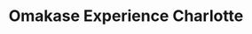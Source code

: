 ---
layout: place
title: "Omakase Experience Charlotte"
permalink: /north-carolina/charlotte/omakase-experience-charlotte.html
stateAbbr: NC
stateName: North Carolina
cityName: Charlotte
seo:
  name: "Omakase Experience Charlotte"
  type: Restaurant
  links: http://omakaseclt.com/
description: "Omakase Experience Charlotte serves delicious sushi in Charlotte, North Carolina. Try fresh Japanese dishes for a great dining experience. "
place_id: ChIJWxvHnjghVIgR2Iog3QuTHFo
photos:
  - name: >-
      places/ChIJWxvHnjghVIgR2Iog3QuTHFo/photos/AeeoHcKuCmZzqaq4r2WOUxR9V_G3fKYwjHpO8syIAwwJjdk5CBNaxUModJga3Omtad37sy1tZp3sFLx2QZySfD6f77I7cRjcn453B7BK3xozPo2KQalhNj0nonD3b8Msusf4WfiHPLUVR0BPELFAnUtgnwGt1CEjfsOvZpQryBP4QVpMeXXB_30PxCqA-gvGmbSsu0Az8WmH62EIcHoIg5pOZ55Sl6__FiuzTiofSj9C4JbVx5K7kI5JSelNPBjOZtYhbdx_c_pNoVrqNFb7SJys4-_jZ-7MSBIqy9TKR2k3i7tYlA
    widthPx: 1125
    heightPx: 766
    authorAttributions:
      - displayName: Omakase Experience Charlotte
        uri: https://maps.google.com/maps/contrib/107475970739608254411
        photoUri: >-
          https://lh3.googleusercontent.com/a-/ALV-UjXa35tkHWahl29CNmQUrRywEAbHX62OIvTcz8pP8aDLcLAOTHU=s100-p-k-no-mo
    flagContentUri: >-
      https://www.google.com/local/imagery/report/?cb_client=maps_api_places.places_api&image_key=!1e10!2sAF1QipNcU1wfPKVUrFe6DoOLeeqsGDGP9lAjAX8ofrjY&hl=en-US
    googleMapsUri: >-
      https://www.google.com/maps/place//data=!3m4!1e2!3m2!1sAF1QipNcU1wfPKVUrFe6DoOLeeqsGDGP9lAjAX8ofrjY!2e10!4m2!3m1!1s0x885421389ec71b5b:0x5a1c930bdd208ad8
  - name: >-
      places/ChIJWxvHnjghVIgR2Iog3QuTHFo/photos/AeeoHcKr13Ce-U7Y5HqKqcjkP6X-7kGpJVAa1t7RUIycS49NLxxUA4EGwpMMvEwQdlYCgK9e675dApoCCQ0TMFdrSsOxfq8ivJ_scC-xiHFqs80HhYMaT2Ri76aDdtFC6sQYPVfmHasaNgsgGdo5ZLngogVXZ1DPTvzBGSSSXJfYtYoJkCBiorPw2ke_bYu3IYHSZmxuyoXTbjkejqeyLpq7F1dxa7TQqaUuV1sQF3msW8lCN5ELbHw3AqdOlZZ6DpqY26flsIlyqscmhEPJvtk8oMjQ_Ll5NM37hFQFc0IVPzG5cQ
    widthPx: 1080
    heightPx: 609
    authorAttributions:
      - displayName: Omakase Experience Charlotte
        uri: https://maps.google.com/maps/contrib/107475970739608254411
        photoUri: >-
          https://lh3.googleusercontent.com/a-/ALV-UjXa35tkHWahl29CNmQUrRywEAbHX62OIvTcz8pP8aDLcLAOTHU=s100-p-k-no-mo
    flagContentUri: >-
      https://www.google.com/local/imagery/report/?cb_client=maps_api_places.places_api&image_key=!1e10!2sAF1QipMgECkCLonKlbJN6F0tMimTpcePfDplf6BgCLZ7&hl=en-US
    googleMapsUri: >-
      https://www.google.com/maps/place//data=!3m4!1e2!3m2!1sAF1QipMgECkCLonKlbJN6F0tMimTpcePfDplf6BgCLZ7!2e10!4m2!3m1!1s0x885421389ec71b5b:0x5a1c930bdd208ad8
  - name: >-
      places/ChIJWxvHnjghVIgR2Iog3QuTHFo/photos/AeeoHcLMjBqAgG3IO1VslYNCJOZMsX_Rw8Lkp3G7sA9gr96xVzfc7XUD9KDDcI904TUu-D0AGb-vPwpbzyfHTL5qSPEYRWmsoM1oczjTirlecR_3xxfyqPucxc_sQle-4-K3YaTThVzBQceLnymPpaRG8qLsdn9aBeQ2ZyzMSztLHLBm9La-3R1Avetod_WK8hjbJhMC45cbfRQqePoSc8woHdKVHZKlM12vwoKIZ8tCW7VXe7bS41sEBk2xj0wN9tULk0SCg8kTHTmgSoZcnwsN98HJ5pC2_OLbHwiZn87K5Sxknw
    widthPx: 3200
    heightPx: 4800
    authorAttributions:
      - displayName: Omakase Experience Charlotte
        uri: https://maps.google.com/maps/contrib/107475970739608254411
        photoUri: >-
          https://lh3.googleusercontent.com/a-/ALV-UjXa35tkHWahl29CNmQUrRywEAbHX62OIvTcz8pP8aDLcLAOTHU=s100-p-k-no-mo
    flagContentUri: >-
      https://www.google.com/local/imagery/report/?cb_client=maps_api_places.places_api&image_key=!1e10!2sAF1QipN11YN8sM-Hx7qxo7kIinHAphSHmvJP9Juy9Zyn&hl=en-US
    googleMapsUri: >-
      https://www.google.com/maps/place//data=!3m4!1e2!3m2!1sAF1QipN11YN8sM-Hx7qxo7kIinHAphSHmvJP9Juy9Zyn!2e10!4m2!3m1!1s0x885421389ec71b5b:0x5a1c930bdd208ad8
  - name: >-
      places/ChIJWxvHnjghVIgR2Iog3QuTHFo/photos/AeeoHcIZfrJBp3BIlVEQbNwPOyRoRB3MEAa-d-FcjyROwRkIw5cUDFHtrKrw7PIfEgBpBsdIBPwWuxcWW0Gj6UoP3pQrsgaXPQGvNoS-5HOIH8OiIatY2IjYWP1sV9WZl9KABLrf4bPowHyYeTSsICZ3uSntaLWXwR3xRlVdQiNbJpILz2B4QTqg158Q3gJ-Itcp7_l1QyEkKlB5OSe6N21xN__BRg99H9PaH8wn1YVXM08vsTDEewpW1T_g_0horXvvM1zZcYoA-3AaSjuZyaBqwuFgregh1Q7kI595qOyhdXDTLQ
    widthPx: 3200
    heightPx: 4800
    authorAttributions:
      - displayName: Omakase Experience Charlotte
        uri: https://maps.google.com/maps/contrib/107475970739608254411
        photoUri: >-
          https://lh3.googleusercontent.com/a-/ALV-UjXa35tkHWahl29CNmQUrRywEAbHX62OIvTcz8pP8aDLcLAOTHU=s100-p-k-no-mo
    flagContentUri: >-
      https://www.google.com/local/imagery/report/?cb_client=maps_api_places.places_api&image_key=!1e10!2sAF1QipOmRJSgsKvD5rcBa7HNBidSALV-uTGJnvQSoFtE&hl=en-US
    googleMapsUri: >-
      https://www.google.com/maps/place//data=!3m4!1e2!3m2!1sAF1QipOmRJSgsKvD5rcBa7HNBidSALV-uTGJnvQSoFtE!2e10!4m2!3m1!1s0x885421389ec71b5b:0x5a1c930bdd208ad8
  - name: >-
      places/ChIJWxvHnjghVIgR2Iog3QuTHFo/photos/AeeoHcKhXx7o7scAxi0U1BtA1f4adPeiNs8JO_GVNLSPu74TAbj_lQilDKGBVAfOogvib7Y5-1TyIg_E3V4pCsqiCgn8fEAMnNmBvdysVwy46RU1twC_AKbnz3I_-HKQqgVgAc8CJk1qON63ZOrw3D6qVmNaOlVvka7W1HmzIVRUC20i46LT-oWlSAKEZQlkpp2vAkkUzyYmOW8sr7RpNfZ-f9Lgi1ZE6m1R8H2dvl5Cy4yUS_t01f6gMYjdI8ODi7ybeJ9ntL3afhjzKLko4GDJGYyAuc2Z-5-T3QyWC_j1OIUBR9OXFVtacnHZjZ2nWLVFLHyzAiwP-y05Lvy9WUqB30dVDCUzgu3cb6gfBr3Vz0lwH5yiRL_07X_tifffJj-xg4XS_O_4RNJcsU7DlIMS4gMVXjwy15hybbH_2xdOHHO-YQ
    widthPx: 4000
    heightPx: 3000
    authorAttributions:
      - displayName: Phi Phạm
        uri: https://maps.google.com/maps/contrib/108343186059111590620
        photoUri: >-
          https://lh3.googleusercontent.com/a-/ALV-UjVKWVyvetAf1aY4v--EZMtJ4JqFWtLZC4aju4sAdlFNwAm8etM=s100-p-k-no-mo
    flagContentUri: >-
      https://www.google.com/local/imagery/report/?cb_client=maps_api_places.places_api&image_key=!1e10!2sCIHM0ogKEICAgIDllf2tdQ&hl=en-US
    googleMapsUri: >-
      https://www.google.com/maps/place//data=!3m4!1e2!3m2!1sCIHM0ogKEICAgIDllf2tdQ!2e10!4m2!3m1!1s0x885421389ec71b5b:0x5a1c930bdd208ad8
  - name: >-
      places/ChIJWxvHnjghVIgR2Iog3QuTHFo/photos/AeeoHcLVxIwysqkXp9ryLt061HVADk79Il5PjdGuXokMuAFUXMEk8CzCQk_CguOZCtDrXvcYTM-vEkvBLrjKHCINCSojm1PZkYnLgJYTH8q_rgQueCQygSX6094gV7n-J7kFccoj_rDbEm4xvQNOBwXtbYQCLN30If9ewpRBMgAsccL51hkm3YdMXlhJu6PqscmeV2tte8k6Y1VW0LQq1fiGLJ3zdOsNBYmpoV9gVr_YeeJWZ0SpFrodAIbjCqn08cD4XSFsce18bR2vqfXXOUyR0G-2E3yU7chvfZEfx5TCJ-yaIuJd_Q3JbWXEK2pUp0Xn29Uki41-wgI9Whrdk4o0V_oXvszBq0d9RhD6FVCpF7taFPoB-FB728w56nF9qNE9FqYN-bj9xIALPCDOvehe4DkI7gNeYlo5XBqy7KU9qVnUrrs
    widthPx: 2994
    heightPx: 3681
    authorAttributions:
      - displayName: Carol Rego
        uri: https://maps.google.com/maps/contrib/108531436744470278826
        photoUri: >-
          https://lh3.googleusercontent.com/a-/ALV-UjW2hY7OxdtgdaRvbFuOpNICqPKPuDmAM3ozCavv97mB4fhkmbZ8=s100-p-k-no-mo
    flagContentUri: >-
      https://www.google.com/local/imagery/report/?cb_client=maps_api_places.places_api&image_key=!1e10!2sCIHM0ogKEICAgIDbkpvp6QE&hl=en-US
    googleMapsUri: >-
      https://www.google.com/maps/place//data=!3m4!1e2!3m2!1sCIHM0ogKEICAgIDbkpvp6QE!2e10!4m2!3m1!1s0x885421389ec71b5b:0x5a1c930bdd208ad8
  - name: >-
      places/ChIJWxvHnjghVIgR2Iog3QuTHFo/photos/AeeoHcIYQoLU4lbhXibrlVagZhoEA2ZoqfyAx3CM4RJC_KELy-Qy_NdftCED3POfGSSpEMnXWRR2YIWm_oleDqdLogvmDrr8izdxV362_ajpaa3qoozDL0iKQiSA6WdI6tfvzZwu7W2NUYsB9VcqzB74I63grYI25nFHsVQ-VFTbPre755Ap0-CKqq7c7Ym_CZqMYEOr0MGvdl9TN2d4d_7w6pHzmnU1kQVYAtJUbAZX86um7XbipUdI1yGiX7ZnL8uIix_9IZ7b5WnEuNre11kK2yS1LDMHq6tB2FC2jHMCLFhVG9-_ErHpj8OBsNuveHsLaomufjf6M4f6zx8eIj20FFkV6B5d1ucfXiQXbdxmGE5nI8_9jc_y6oRKdEx1-GZ05RmYXbezU87unrhu3GF9yj7FlKrUK0gstJyvEu8YaxQoy9l0
    widthPx: 1848
    heightPx: 2772
    authorAttributions:
      - displayName: Stefanie Brunner
        uri: https://maps.google.com/maps/contrib/105964203423045683270
        photoUri: >-
          https://lh3.googleusercontent.com/a-/ALV-UjXLOZrsnaW_rE_ZsUTxdQv-kTs4yiZJUrY4zFqlOrhnddUZ-gYCqQ=s100-p-k-no-mo
    flagContentUri: >-
      https://www.google.com/local/imagery/report/?cb_client=maps_api_places.places_api&image_key=!1e10!2sCIHM0ogKEICAgID_w7-asQE&hl=en-US
    googleMapsUri: >-
      https://www.google.com/maps/place//data=!3m4!1e2!3m2!1sCIHM0ogKEICAgID_w7-asQE!2e10!4m2!3m1!1s0x885421389ec71b5b:0x5a1c930bdd208ad8
  - name: >-
      places/ChIJWxvHnjghVIgR2Iog3QuTHFo/photos/AeeoHcJViQKL5wcJn601uCO1QCKvIHdKRKj_Bc2oK7zM-g2lGy0cHTYHj6nSpD5m75fyY-JJlPEkkSyvMCliu2HcSHexdrzhxLdE_rm-KZ_Hyj1bbeXCMcZdLRFeb1pMweLm8Ce5u6goSrXSGZz1mb-W-kbCC4nL_xK9BEBKsmMcZpN_WUJhE0f8nnANy6vBZnaj9IqJAX-TPPZVtDHbLD7MGRyB0gOurf8xE5ClAStz_oaJetjOvRxV82EVDKPEBtoVTpOByv4s103ZPfmdRSjdSRf11-tVNy6IuA6X3MrUYD_9_X-_5liERTRiB-UoaHa_y2HzhkoEjZzF3gwEltsbRdC-rhyuZzMMBE7hapGdPp_4lCZpTE7lRzzTOGiKB-YYxXw94VuitwKQNAJ3P_5tqjPDUqAmuj5LOYfu2iCV0h6vbHvO
    widthPx: 3024
    heightPx: 4032
    authorAttributions:
      - displayName: Seth Stidham
        uri: https://maps.google.com/maps/contrib/110430506009723141085
        photoUri: >-
          https://lh3.googleusercontent.com/a/ACg8ocJKwhpn6bZmh-uO6bZDTqHsBpT3No8q9i38n25eHiJET1KMKQ=s100-p-k-no-mo
    flagContentUri: >-
      https://www.google.com/local/imagery/report/?cb_client=maps_api_places.places_api&image_key=!1e10!2sCIHM0ogKEICAgIC-g7mBrgE&hl=en-US
    googleMapsUri: >-
      https://www.google.com/maps/place//data=!3m4!1e2!3m2!1sCIHM0ogKEICAgIC-g7mBrgE!2e10!4m2!3m1!1s0x885421389ec71b5b:0x5a1c930bdd208ad8
  - name: >-
      places/ChIJWxvHnjghVIgR2Iog3QuTHFo/photos/AeeoHcJaVJk_lwBKCLw-0l26vA121sPK8r_lNpkk4sb61bTg8d2ktjCdnHz11Wtb8JRKN5JY5nIVu6wqhu3Kueh_0MlI4piCY0IN7FpEIEXsr0XMAYiPJH2gsfedAhWE15EeF8j3LHqeerTc7I4ppjmfR4AgFj7uWxuMtf7LvQ5L2b5EgIgmpZh2uTuzuhZRzFztmLaCtylTw2cuiuZb3ahlPT4zOb-ajqYUGrXKsGEBdF2_rwcwkhSzcfzalM89hvtJwM7SqL9tobEC4l5YG7p_2wBYfb1UxM8_bURbrktYB-HqkPqdk13QWlNKD8wy4Ax3uA1YS1WCmZIluirS79040A7xjgpmY-iWAzJbRwUbm9qjLRw1KFqRhToI3azynwxAa83GZHP2iAJfMfCHg7VwaKc7Ij87AEaMctuX023pykqOlw
    widthPx: 3024
    heightPx: 4032
    authorAttributions:
      - displayName: Carol Rego
        uri: https://maps.google.com/maps/contrib/108531436744470278826
        photoUri: >-
          https://lh3.googleusercontent.com/a-/ALV-UjW2hY7OxdtgdaRvbFuOpNICqPKPuDmAM3ozCavv97mB4fhkmbZ8=s100-p-k-no-mo
    flagContentUri: >-
      https://www.google.com/local/imagery/report/?cb_client=maps_api_places.places_api&image_key=!1e10!2sCIHM0ogKEICAgIDbkpvpaQ&hl=en-US
    googleMapsUri: >-
      https://www.google.com/maps/place//data=!3m4!1e2!3m2!1sCIHM0ogKEICAgIDbkpvpaQ!2e10!4m2!3m1!1s0x885421389ec71b5b:0x5a1c930bdd208ad8
  - name: >-
      places/ChIJWxvHnjghVIgR2Iog3QuTHFo/photos/AeeoHcK8hkootYxO107HTh6d-_DttQJqUovq0jYMgPJSy-phSRDtVJsLkcQVtX-zvkU5e9MxNl-eVZWqbkjq9_paG8MjQJjxKZmTBxEJJu3bFMiQa9dDf0nsSL-DERfG80r5Wtklmo-RSYPzUDw6N6NCGPWvQj20LaBD6NNI96uwsuFM9sLlwpg1M6i8tYYVCQxCwAKnixlaP-FQCvqHDKW9pBvnXC5WqhhAXU91c_eCdIoEu2KaNTXAb9SVO7PhBDDR8bNTk-NaaiJI7GOsIHExIliO8w9dow4kSvp-edZZfAFEUSMRe2_9PaBDY37axOML6_JT3Mje9A5-gg-ABbcj0-fo7mAHvRZDkIpu6xY78w99Dz5cfxoVX-zldj73PBlQ3NYgNg8YoZopyq-Ua6SMsIAqUDmZZl0eDu9fHepHzw_Xqw
    widthPx: 3024
    heightPx: 3572
    authorAttributions:
      - displayName: Katze Love
        uri: https://maps.google.com/maps/contrib/106480482517220401065
        photoUri: >-
          https://lh3.googleusercontent.com/a-/ALV-UjX1PNccsUXcInnck5X1ZrKFlJtif22NEJ95jPBSHlzJKDJ95f0riw=s100-p-k-no-mo
    flagContentUri: >-
      https://www.google.com/local/imagery/report/?cb_client=maps_api_places.places_api&image_key=!1e10!2sCIHM0ogKEICAgICx5JP8fw&hl=en-US
    googleMapsUri: >-
      https://www.google.com/maps/place//data=!3m4!1e2!3m2!1sCIHM0ogKEICAgICx5JP8fw!2e10!4m2!3m1!1s0x885421389ec71b5b:0x5a1c930bdd208ad8
address: 2907 Providence Rd STE 101, Charlotte, NC 28211, USA
street: 2907 Providence Rd STE 101
city: Charlotte
state: NC
zip: '28211'
country: USA
neighborhood: Providence Park
latitude: '35.171305'
longitude: '-80.807536'
accessibility_options:
  wheelchairAccessibleParking: true
  wheelchairAccessibleEntrance: true
  wheelchairAccessibleRestroom: true
  wheelchairAccessibleSeating: true
business_status: OPERATIONAL
name: Omakase Experience Charlotte
google_maps_links:
  directionsUri: >-
    https://www.google.com/maps/dir//''/data=!4m7!4m6!1m1!4e2!1m2!1m1!1s0x885421389ec71b5b:0x5a1c930bdd208ad8!3e0
  placeUri: https://maps.google.com/?cid=6493226441925233368
  writeAReviewUri: >-
    https://www.google.com/maps/place//data=!4m3!3m2!1s0x885421389ec71b5b:0x5a1c930bdd208ad8!12e1
  reviewsUri: >-
    https://www.google.com/maps/place//data=!4m4!3m3!1s0x885421389ec71b5b:0x5a1c930bdd208ad8!9m1!1b1
  photosUri: >-
    https://www.google.com/maps/place//data=!4m3!3m2!1s0x885421389ec71b5b:0x5a1c930bdd208ad8!10e5
primary_type: Sushi Restaurant
opening_hours:
  regular:
    - 'Monday: Closed'
    - 'Tuesday: Closed'
    - 'Wednesday: Closed'
    - 'Thursday: Closed'
    - 'Friday: 11:30 AM – 2:00 PM, 5:30 – 10:00 PM'
    - 'Saturday: 11:30 AM – 2:00 PM, 5:30 – 10:00 PM'
    - 'Sunday: 5:00 – 7:00 PM'
  current:
    - 'Monday: Closed'
    - 'Tuesday: Closed'
    - 'Wednesday: Closed'
    - 'Thursday: Closed'
    - 'Friday: 11:30 AM – 2:00 PM, 5:30 – 10:00 PM'
    - 'Saturday: 11:30 AM – 2:00 PM, 5:30 – 10:00 PM'
    - 'Sunday: 5:00 – 7:00 PM'
secondary_opening_hours:
  regular:
    weekdayDescriptions: null
    type: null
  current:
    weekdayDescriptions: null
    type: null
phone: (704) 754-4315
price_level: null
price_range: $100 &ndash; & up
rating: '4.8'
rating_count: 0
website: http://omakaseclt.com/
reviews: null
parking_options: null
payment_options: null
allow_dogs: null
curbside_pickup: null
delivery: null
dine_in: null
good_for_children: null
good_for_groups: null
good_for_sports: null
live_music: null
menu_for_children: null
outdoor_seating: null
reservable: null
restroom: null
serves_beer: null
serves_breakfast: null
serves_brunch: null
serves_cocktails: null
serves_coffee: null
serves_dinner: null
serves_dessert: null
serves_lunch: null
serves_vegetarian_food: null
serves_wine: null
takeout: null
update_category: essentials
summary: null

---